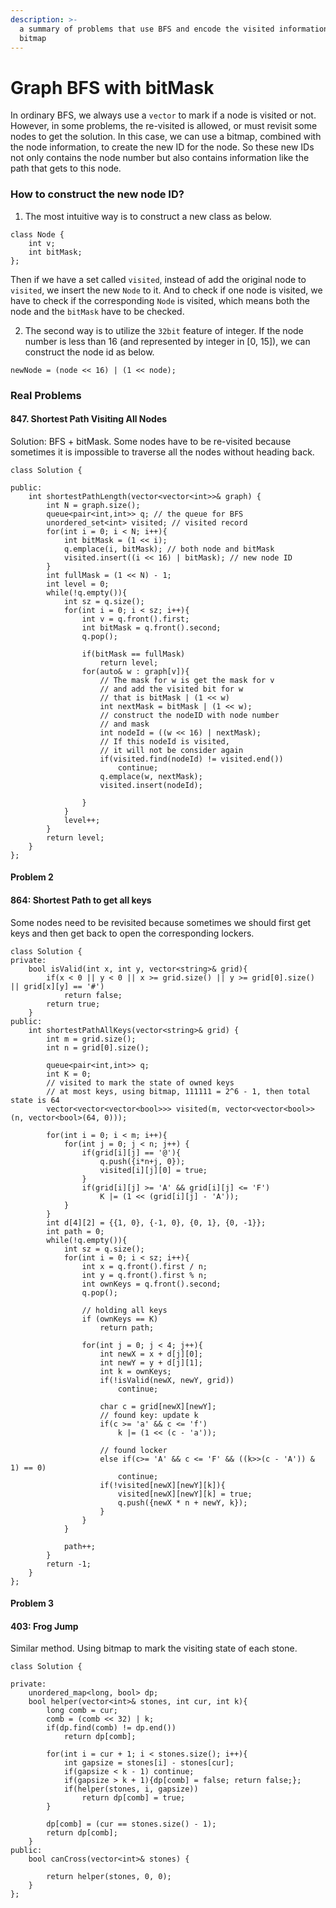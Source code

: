 ```yaml
---
description: >-
  a summary of problems that use BFS and encode the visited information with a
  bitmap
---
```


# Graph BFS with bitMask

In ordinary BFS, we always use a `vector` to mark if a node is visited or not. However, in some problems, the re-visited is allowed, or must revisit some nodes to get the solution. In this case, we can use a bitmap, combined with the node information, to create the new ID for the node. So these new IDs not only contains the node number but also contains information like the path that gets to this node.

### How to construct the new node ID?

1. The most intuitive way is to construct a new class as below.

```text
class Node {
    int v;
    int bitMask;
};
```

Then if we have a set called `visited`, instead of add the original node to `visited`, we insert the new `Node` to it. And to check if one node is visited, we have to check if the corresponding `Node` is visited, which means both the node and the `bitMask` have to be checked.

2. The second way is to utilize the `32bit` feature of integer. If the node number is less than 16 \(and represented by integer in \[0, 15\]\), we can construct the node id as below.

```text
newNode = (node << 16) | (1 << node);
```

### Real Problems

#### 847. Shortest Path Visiting All Nodes

Solution: BFS + bitMask. Some nodes have to be re-visited because sometimes it is impossible to traverse all the nodes without heading back.

```text
class Solution {
   
public:
    int shortestPathLength(vector<vector<int>>& graph) {
        int N = graph.size();
        queue<pair<int,int>> q; // the queue for BFS
        unordered_set<int> visited; // visited record
        for(int i = 0; i < N; i++){
            int bitMask = (1 << i);
            q.emplace(i, bitMask); // both node and bitMask
            visited.insert((i << 16) | bitMask); // new node ID
        }
        int fullMask = (1 << N) - 1;
        int level = 0;
        while(!q.empty()){
            int sz = q.size();
            for(int i = 0; i < sz; i++){
                int v = q.front().first;
                int bitMask = q.front().second;
                q.pop();
                
                if(bitMask == fullMask)
                    return level;
                for(auto& w : graph[v]){
                    // The mask for w is get the mask for v
                    // and add the visited bit for w
                    // that is bitMask | (1 << w)
                    int nextMask = bitMask | (1 << w); 
                    // construct the nodeID with node number
                    // and mask
                    int nodeId = ((w << 16) | nextMask);
                    // If this nodeId is visited,
                    // it will not be consider again
                    if(visited.find(nodeId) != visited.end())
                        continue;
                    q.emplace(w, nextMask);
                    visited.insert(nodeId);
                    
                }
            }
            level++;
        }
        return level;
    }
};
```

#### Problem 2

#### 864: Shortest Path to get all keys

Some nodes need to be revisited because sometimes we should first get keys and then get back to open the corresponding lockers.

```text
class Solution {
private:
    bool isValid(int x, int y, vector<string>& grid){
        if(x < 0 || y < 0 || x >= grid.size() || y >= grid[0].size() || grid[x][y] == '#')
            return false;
        return true;
    }
public:
    int shortestPathAllKeys(vector<string>& grid) {
        int m = grid.size();
        int n = grid[0].size();
        
        queue<pair<int,int>> q;
        int K = 0;
        // visited to mark the state of owned keys
        // at most keys, using bitmap, 111111 = 2^6 - 1, then total state is 64
        vector<vector<vector<bool>>> visited(m, vector<vector<bool>>(n, vector<bool>(64, 0)));

        for(int i = 0; i < m; i++){
            for(int j = 0; j < n; j++) {
                if(grid[i][j] == '@'){
                    q.push({i*n+j, 0});
                    visited[i][j][0] = true;
                }
                if(grid[i][j] >= 'A' && grid[i][j] <= 'F')
                    K |= (1 << (grid[i][j] - 'A'));
            }
        }
        int d[4][2] = {{1, 0}, {-1, 0}, {0, 1}, {0, -1}};
        int path = 0;
        while(!q.empty()){
            int sz = q.size();
            for(int i = 0; i < sz; i++){
                int x = q.front().first / n;
                int y = q.front().first % n;
                int ownKeys = q.front().second;
                q.pop();

                // holding all keys
                if (ownKeys == K)
                    return path;

                for(int j = 0; j < 4; j++){
                    int newX = x + d[j][0];
                    int newY = y + d[j][1];
                    int k = ownKeys;
                    if(!isValid(newX, newY, grid))
                        continue;
                    
                    char c = grid[newX][newY];
                    // found key: update k
                    if(c >= 'a' && c <= 'f')
                        k |= (1 << (c - 'a'));
                    
                    // found locker
                    else if(c>= 'A' && c <= 'F' && ((k>>(c - 'A')) & 1) == 0)
                        continue;
                    if(!visited[newX][newY][k]){
                        visited[newX][newY][k] = true;
                        q.push({newX * n + newY, k});
                    }
                }
            }
            
            path++;
        }
        return -1;
    }
};
```

#### Problem 3

#### 403: Frog Jump

Similar method. Using bitmap to mark the visiting state of each stone.

```text
class Solution {
    
private:
    unordered_map<long, bool> dp;
    bool helper(vector<int>& stones, int cur, int k){
        long comb = cur;
        comb = (comb << 32) | k;
        if(dp.find(comb) != dp.end())
            return dp[comb];
        
        for(int i = cur + 1; i < stones.size(); i++){
            int gapsize = stones[i] - stones[cur];
            if(gapsize < k - 1) continue;
            if(gapsize > k + 1){dp[comb] = false; return false;};
            if(helper(stones, i, gapsize))
                return dp[comb] = true;
        }
        
        dp[comb] = (cur == stones.size() - 1);
        return dp[comb];
    }
public:
    bool canCross(vector<int>& stones) {
        
        return helper(stones, 0, 0);
    }
};
```

